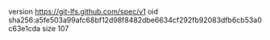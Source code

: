 version https://git-lfs.github.com/spec/v1
oid sha256:a5fe503a99afc68bf12d98f8482dbe6634cf292fb92083dfb6cb53a0c63e1cda
size 107
